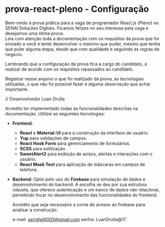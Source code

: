 # prova-react-pleno - Configuração

Bem-vindo à prova prática para a vaga de programador React.js (Pleno) no SENAI Soluções Digitais. Ficamos felizes no seu interesse pela vaga e desejamos uma ótima prova.  
Leia com atenção toda a documentação com os requisitos da prova que foi enviado a você e tente desenvolver o máximo que puder, mesmo que tenha que pular alguma etapa, desde que com qualidade e seguindo as regras de negócio.  
  
Lembrando que a configuração da prova fica a cargo do candidato, a realizar de acordo com os requisitos repassados ao candidato.  
  
Registrar nesse arquivo o que foi realizado da prova, as tecnologias utilizadas, o que não foi possível fazer e alguma observação que achar importante.  


// Desenvolvedor Luan Drulla

Acredito ter implementado todas as funcionalidades descritas na documentação. Utilizei as seguintes tecnologias:

- **Frontend**:
  - **React** e **Material-UI** para a construção da interface de usuário.
  - **Yup** para validações de campos.
  - **React Hook Form** para gerenciamento de formulários.
  - **SCSS** para estilização.
  - **SweetAlert2** para exibição de avisos, alertas e interações com o usuário.
  - **React Mask Text** para aplicação de máscaras em campos de telefone.

- **Backend**:
  Optei pelo uso do **Firebase** para simulação de dados e desenvolvimento do backend. A escolha se deu por sua estrutura robusta, que oferece autenticação e um banco de dados não relacional, permitindo focar no desenvolvimento das funcionalidades do frontend.

  Acredito que seja necessário a conta de acesso ao firebase para analisar a construção:

  e-mail: serighelli003@gmail.com
  senha: LuanDrulla@17

